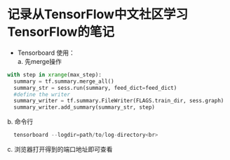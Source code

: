 # 记录从TensorFlow中文社区学习TensorFlow的笔记
* Tensorboard 使用：<br>
  a. 先merge操作
  
``` python
with step in xrange(max_step):
  summary = tf.summary.merge_all()
  summary_str = sess.run(summary, feed_dict=feed_dict)
  #define the writer
  summary_writer = tf.summary.FileWriter(FLAGS.train_dir, sess.graph)
  summary_writer.add_summary(summary_str, step)
```
  b. 命令行<br>
```python
  tensorboard --logdir=path/to/log-directory<br>
```
  c. 浏览器打开得到的端口地址即可查看
  
  


